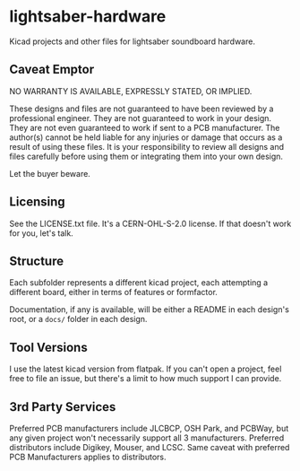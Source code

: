 # lightsaber-hardware
Kicad projects and other files for lightsaber soundboard hardware.

## Caveat Emptor
NO WARRANTY IS AVAILABLE, EXPRESSLY STATED, OR IMPLIED.

These designs and files are not guaranteed to have been reviewed by a professional
engineer. They are not guaranteed to work in your design. They are not even 
guaranteed to work if sent to a PCB manufacturer. The author(s) cannot be held
liable for any injuries or damage that occurs as a result of using these files. It
is your responsibility to review all designs and files carefully before using them 
or integrating them into your own design.

Let the buyer beware.

## Licensing
See the LICENSE.txt file. It's a CERN-OHL-S-2.0 license. If that doesn't work for you,
let's talk.

## Structure
Each subfolder represents a different kicad project, each attempting a different board, 
either in terms of features or formfactor.

Documentation, if any is available, will be either a README in each design's root, or a
`docs/` folder in each design.

## Tool Versions
I use the latest kicad version from flatpak. If you can't open a project, feel free to 
file an issue, but there's a limit to how much support I can provide.

## 3rd Party Services
Preferred PCB manufacturers include JLCBCP, OSH Park, and PCBWay, but any given project 
won't necessarily support all 3 manufacturers. Preferred distributors include Digikey,
Mouser, and LCSC. Same caveat with preferred PCB Manufacturers applies to distributors.
